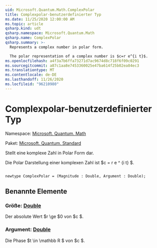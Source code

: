 ```yaml
---
uid: Microsoft.Quantum.Math.ComplexPolar
title: Complexpolar-benutzerdefinierter Typ
ms.date: 11/25/2020 12:00:00 AM
ms.topic: article
qsharp.kind: udt
qsharp.namespace: Microsoft.Quantum.Math
qsharp.name: ComplexPolar
qsharp.summary: >-
  Represents a complex number in polar form.

  The polar representation of a complex number is $c=r e^{i t}$.
ms.openlocfilehash: a4f3a7b6ffa73271d7ac9674d8c718f6f09c0291
ms.sourcegitcommit: a87c1aa8e7453360025e47ba614f25b02ea84ec3
ms.translationtype: MT
ms.contentlocale: de-DE
ms.lasthandoff: 11/26/2020
ms.locfileid: "96210980"
---
```

# <a name="complexpolar-user-defined-type"></a>Complexpolar-benutzerdefinierter Typ

Namespace: [Microsoft. Quantum. Math](xref:Microsoft.Quantum.Math)

Paket: [Microsoft. Quantum. Standard](https://nuget.org/packages/Microsoft.Quantum.Standard)


Stellt eine komplexe Zahl in Polar Form dar.

Die Polar Darstellung einer komplexen Zahl ist $c = r e ^ {i t} $.

```qsharp

newtype ComplexPolar = (Magnitude : Double, Argument : Double);
```



## <a name="named-items"></a>Benannte Elemente

### <a name="magnitude--double"></a>Größe: [Double](xref:microsoft.quantum.lang-ref.double)

Der absolute Wert $r \ge $0 von $c $.
### <a name="argument--double"></a>Argument: [Double](xref:microsoft.quantum.lang-ref.double)

Die Phase $t \in \mathbb R $ von $c $.